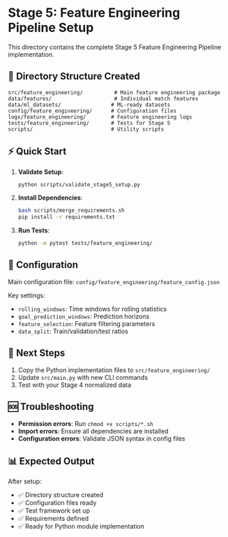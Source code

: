 # Stage 5: Feature Engineering Pipeline Setup

This directory contains the complete Stage 5 Feature Engineering Pipeline implementation.

## 📁 Directory Structure Created

```
src/feature_engineering/          # Main feature engineering package
data/features/                    # Individual match features
data/ml_datasets/                # ML-ready datasets
config/feature_engineering/      # Configuration files
logs/feature_engineering/        # Feature engineering logs
tests/feature_engineering/       # Tests for Stage 5
scripts/                         # Utility scripts
```

## ⚡ Quick Start

1. **Validate Setup**:
   ```bash
   python scripts/validate_stage5_setup.py
   ```

2. **Install Dependencies**:
   ```bash
   bash scripts/merge_requirements.sh
   pip install -r requirements.txt
   ```

3. **Run Tests**:
   ```bash
   python -m pytest tests/feature_engineering/
   ```

## 🔧 Configuration

Main configuration file: `config/feature_engineering/feature_config.json`

Key settings:
- `rolling_windows`: Time windows for rolling statistics
- `goal_prediction_windows`: Prediction horizons
- `feature_selection`: Feature filtering parameters
- `data_split`: Train/validation/test ratios

## 📝 Next Steps

1. Copy the Python implementation files to `src/feature_engineering/`
2. Update `src/main.py` with new CLI commands
3. Test with your Stage 4 normalized data

## 🆘 Troubleshooting

- **Permission errors**: Run `chmod +x scripts/*.sh`
- **Import errors**: Ensure all dependencies are installed
- **Configuration errors**: Validate JSON syntax in config files

## 📊 Expected Output

After setup:
- ✅ Directory structure created
- ✅ Configuration files ready
- ✅ Test framework set up
- ✅ Requirements defined
- ✅ Ready for Python module implementation
